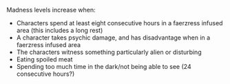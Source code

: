 Madness levels increase when:

- Characters spend at least eight consecutive hours in a faerzress infused area (this includes a long rest)
- A character takes psychic damage, and has disadvantage when in a faerzress infused area
- The characters witness something particularly alien or disturbing
- Eating spoiled meat
- Spending too much time in the dark/not being able to see (24 consecutive hours?)